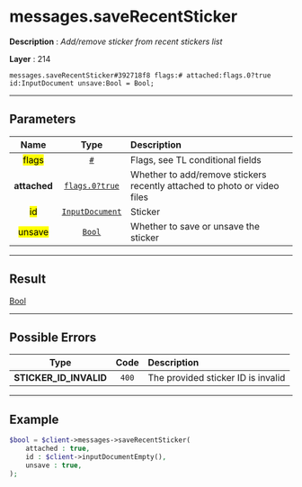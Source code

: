 # messages.saveRecentSticker

**Description** : *Add/remove sticker from recent stickers list*

**Layer** : 214

```tl
messages.saveRecentSticker#392718f8 flags:# attached:flags.0?true id:InputDocument unsave:Bool = Bool;
```

---

## Parameters

| Name | Type | Description |
| :---: | :---: | :--- |
| <mark>flags</mark> | [`#`](type/#) | Flags, see TL conditional fields |
| **attached** | [`flags.0?true`](type/true) | Whether to add/remove stickers recently attached to photo or video files |
| <mark>id</mark> | [`InputDocument`](type/InputDocument) | Sticker |
| <mark>unsave</mark> | [`Bool`](type/Bool) | Whether to save or unsave the sticker |

---

## Result

[Bool](type/Bool)

---

## Possible Errors

| Type | Code | Description |
| :---: | :---: | :--- |
| **STICKER_ID_INVALID** | `400` | The provided sticker ID is invalid |

---

## Example

```php
$bool = $client->messages->saveRecentSticker(
	attached : true,
	id : $client->inputDocumentEmpty(),
	unsave : true,
);
```